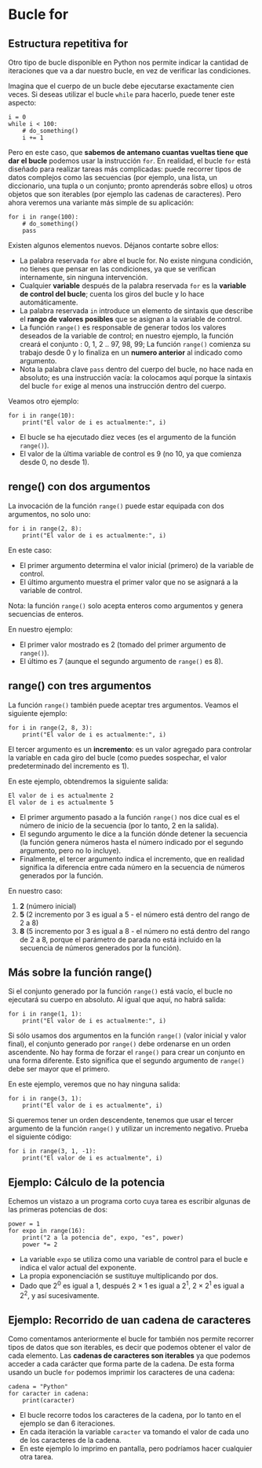 # Bucle for

## Estructura repetitiva for

Otro tipo de bucle disponible en Python nos permite indicar la cantidad de iteraciones que va a dar nuestro bucle, en vez de verificar las condiciones.

Imagina que el cuerpo de un bucle debe ejecutarse exactamente cien veces. Si deseas utilizar el bucle `while` para hacerlo, puede tener este aspecto:

```
i = 0
while i < 100:
    # do_something()
    i += 1
```

Pero en este caso, que **sabemos de antemano cuantas vueltas tiene que dar el bucle** podemos usar la instrucción `for`.
En realidad, el bucle `for` está diseñado para realizar tareas más complicadas: puede recorrer tipos de datos complejos como las secuencias (por ejemplo, una lista, un diccionario, una tupla o un conjunto; pronto aprenderás sobre ellos) u otros objetos que son iterables (por ejemplo las cadenas de caracteres). Pero ahora veremos una variante más simple de su aplicación:

```
for i in range(100):
    # do_something()
    pass
```

Existen algunos elementos nuevos. Déjanos contarte sobre ellos:

* La palabra reservada `for` abre el bucle for. No existe ninguna condición, no tienes que pensar en las condiciones, ya que se verifican internamente, sin ninguna intervención.
* Cualquier **variable** después de la palabra reservada `for` es la **variable de control del bucle**; cuenta los giros del bucle y lo hace automáticamente.
* La palabra reservada `in` introduce un elemento de sintaxis que describe el **rango de valores posibles** que se asignan a la variable de control.
* La función `range()` es responsable de generar todos los valores deseados de la variable de control; en nuestro ejemplo, la función creará  el conjunto : 0, 1, 2 .. 97, 98, 99; La función `range()` comienza su trabajo desde 0 y lo finaliza en un **numero anterior** al indicado como argumento.
* Nota la palabra clave `pass` dentro del cuerpo del bucle, no hace nada en absoluto; es una instrucción vacía: la colocamos aquí porque la sintaxis del bucle `for` exige al menos una instrucción dentro del cuerpo.

Veamos otro ejemplo:

```
for i in range(10):
    print("El valor de i es actualmente:", i)
```

* El bucle se ha ejecutado diez veces (es el argumento de la función `range()`).
* El valor de la última variable de control es 9 (no 10, ya que comienza desde 0, no desde 1).

## renge() con dos argumentos

La invocación de la función `range()` puede estar equipada con dos argumentos, no solo uno:

```
for i in range(2, 8):
    print("El valor de i es actualmente:", i)
```

En este caso:

* El primer argumento determina el valor inicial (primero) de la variable de control.
* El último argumento muestra el primer valor que no se asignará a la variable de control.

Nota: la función `range()` solo acepta enteros como argumentos y genera secuencias de enteros.

En nuestro ejemplo:

* El primer valor mostrado es 2 (tomado del primer argumento de `range()`).
* El último es 7 (aunque el segundo argumento de `range()` es 8).

## range() con tres argumentos

La función `range()` también puede aceptar tres argumentos. Veamos el siguiente ejemplo:

```
for i in range(2, 8, 3):
    print("El valor de i es actualmente:", i)
```

El tercer argumento es un **incremento**: es un valor agregado para controlar la variable en cada giro del bucle (como puedes sospechar, el valor predeterminado del incremento es 1).

En este ejemplo, obtendremos la siguiente salida:
```
El valor de i es actualmente 2
El valor de i es actualmente 5
```

* El primer argumento pasado a la función `range()` nos dice cual es el número de inicio de la secuencia (por lo tanto, 2 en la salida). 
* El segundo argumento le dice a la función dónde detener la secuencia (la función genera números hasta el número indicado por el segundo argumento, pero no lo incluye). 
* Finalmente, el tercer argumento indica el incremento, que en realidad significa la diferencia entre cada número en la secuencia de números generados por la función.

En nuestro caso:

1. **2** (número inicial)
2. **5** (2 incremento por 3 es igual a 5 - el número está dentro del rango de 2 a 8)
3. **8** (5 incremento por 3 es igual a 8 - el número no está dentro del rango de 2 a 8, porque el parámetro de parada no está incluido en la secuencia de números generados por la función).

## Más sobre la función range()

Si el conjunto generado por la función `range()` está vacío, el bucle no ejecutará su cuerpo en absoluto. Al igual que aquí, no habrá salida:

```
for i in range(1, 1):
    print("El valor de i es actualmente:", i)
```

Si sólo usamos dos argumentos en la función `range()` (valor inicial y valor final), el conjunto generado por `range()` debe ordenarse en un orden ascendente. No hay forma de forzar el `range()` para crear un conjunto en una forma diferente. Esto significa que el segundo argumento de `range()` debe ser mayor que el primero.

En este ejemplo, veremos que no hay ninguna salida:

```
for i in range(3, 1):
    print("El valor de i es actualmente", i)
```

Si queremos tener un orden descendente, tenemos que usar el tercer argumento de la función `range()` y utilizar un incremento negativo. Prueba el siguiente código:

```
for i in range(3, 1, -1):
    print("El valor de i es actualmente", i)
```

## Ejemplo: Cálculo de la potencia

Echemos un vistazo a un programa corto cuya tarea es escribir algunas de las primeras potencias de dos:

```
power = 1
for expo in range(16):
    print("2 a la potencia de", expo, "es", power)
    power *= 2
```

* La variable `expo` se utiliza como una variable de control para el bucle e indica el valor actual del exponente. 
* La propia exponenciación se sustituye multiplicando por dos. 
* Dado que 2<sup>0</sup> es igual a 1, después 2 × 1 es igual a 2<sup>1</sup>, 2 × 2<sup>1</sup> es igual a 2<sup>2</sup>, y así sucesivamente. 


## Ejemplo: Recorrido de uan cadena de caracteres

Como comentamos anteriormente el bucle for también nos permite recorrer tipos de datos que son iterables, es decir que podemos obtener el valor de cada elemento. Las **cadenas de caracteres son iterables** ya que podemos acceder a cada carácter que forma parte de la cadena. De esta forma usando un bucle `for` podemos imprimir los caracteres de una cadena:

```
cadena = "Python"
for caracter in cadena:
    print(caracter)
```

* El bucle recorre todos los caracteres de la cadena, por lo tanto en el ejemplo se dan 6 iteraciones.
* En cada iteración la variable `caracter` va tomando el valor de cada uno de los caracteres de la cadena.
* En este ejemplo lo imprimo en pantalla, pero podríamos hacer cualquier otra tarea.
